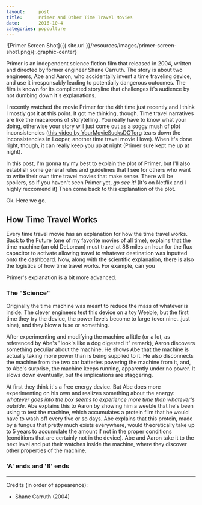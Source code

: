 ```yaml
---
layout:     post
title:      Primer and Other Time Travel Movies
date:       2016-10-4
categories: popculture
---
```


![Primer Screen Shot]({{ site.url }}/resources/images/primer-screen-shot1.png){:.graphic-center}

Primer is an independent science fiction film that released in 2004, written and directed by former engineer Shane Carruth. The story is about two engineers, Abe and Aaron, who accidentally invent a time traveling device, and use it irresponsably leading to potentially dangerous outcomes. The film is known for its complicated storyline that challenges it's audience by not dumbing down it's explanations. 

I recently watched the movie Primer for the 4th time just recently and I think I mostly got it at this point. It got me thinking, though. Time travel narratives are like the macaroons of storytelling. You really have to know what your doing, otherwise your story will just come out as a soggy mush of plot inconsistencies ([this video by YourMovieSucksDOTorg](https://youtu.be/3a0Oi4gFIro) tears down the inconsistencies in Looper, another time travel movie I love). When it's done right, though, it can really keep you up at night (Primer sure kept me up at night).

In this post, I'm gonna try my best to explain the plot of Primer, but I'll also establish some general rules and guidelines that I see for others who want to write their own time travel movies that make sense. There will be spoilers, so if you haven't seen Primer yet, _go see it!_ (It's on Netflix and I highly reccomend it) Then come back to this explanation of the plot.

Ok. Here we go.

## How Time Travel Works

Every time travel movie has an explanation for how the time travel works. Back to the Future (one of my favorite movies of all time), explains that the time machine (an old DeLorean) must travel at 88 miles an hour for the flux capacitor to activate allowing travel to whatever destination was inputted onto the dashboard. Now, along with the scientific explanation, there is also the logistics of how time travel works. For example, can you 

Primer's explanation is a bit more advanced.

### The "Science"

Originally the time machine was meant to reduce the mass of whatever is inside. The clever engineers test this device on a toy Weeble, but the first time they try the device, the power levels become to large (over nine...just nine), and they blow a fuse or something.

After experimenting and modifying the machine a little (or a lot, as referenced by Abe's "look's like a dog digested it" remark), Aaron discovers something peculiar about the machine. He shows Abe that the machine is actually taking more power than is being supplied to it. He also disconnects the machine from the two car batteries powering the machine from it, and, to Abe's surprise, the machine keeps running, apparently under no power. It slows down eventually, but the implications are staggering. 

At first they think it's a free energy device. But Abe does more experimenting on his own and realizes something about the energy: _whatever goes into the box seems to experience more time than whatever's outside_. Abe explains this to Aaron by showing him a weeble that he's been using to test the machine, which accumulates a protein film that he would have to wash off every five or so days. Abe explains that this protein, made by a fungus that pretty much exists everywhere, would theoretically take up to 5 years to accumulate the amount if not in the proper conditions (conditions that are certainly not in the device). Abe and Aaron take it to the next level and put their watches inside the machine, where they discover other properties of the machine.

### 'A' ends and 'B' ends

---
Credits (in order of appearence):
	
- Shane Carruth (2004)